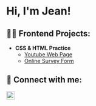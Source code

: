 <h1>Hi, I'm Jean!</h1>

<h2>👨‍💻 Frontend Projects:</h2>

- <b>CSS & HTML Practice</b>
  - [Youtube Web Page](https://github.com/yummyhero/123)
  - [Online Survey Form](https://github.com/yummyhero/123)


<h2> 🤳 Connect with me:</h2>

[<img align="left" alt="JoshMadakor | LinkedIn" width="22px" src="https://cdn.jsdelivr.net/npm/simple-icons@v3/icons/linkedin.svg" />][linkedin]


[linkedin]: https://linkedin.com/in/jeanc-business-analyst/
